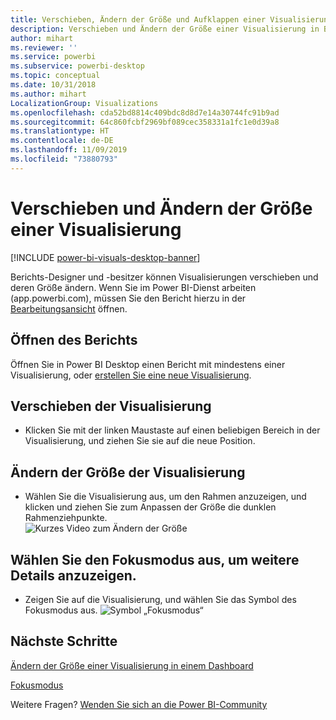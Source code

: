 ```yaml
---
title: Verschieben, Ändern der Größe und Aufklappen einer Visualisierung
description: Verschieben und Ändern der Größe einer Visualisierung in Berichten im Power BI-Dienst und in Power BI Desktop
author: mihart
ms.reviewer: ''
ms.service: powerbi
ms.subservice: powerbi-desktop
ms.topic: conceptual
ms.date: 10/31/2018
ms.author: mihart
LocalizationGroup: Visualizations
ms.openlocfilehash: cda52bd8814c409bdc8d8d7e14a30744fc91b9ad
ms.sourcegitcommit: 64c860fcbf2969bf089cec358331a1fc1e0d39a8
ms.translationtype: HT
ms.contentlocale: de-DE
ms.lasthandoff: 11/09/2019
ms.locfileid: "73880793"
---
```

# <a name="move-and-resize-a-visualization-in-a-report"></a>Verschieben und Ändern der Größe einer Visualisierung

[!INCLUDE [power-bi-visuals-desktop-banner](../includes/power-bi-visuals-desktop-banner.md)]

Berichts-Designer und -besitzer können Visualisierungen verschieben und deren Größe ändern. Wenn Sie im Power BI-Dienst arbeiten (app.powerbi.com), müssen Sie den Bericht hierzu in der [Bearbeitungsansicht](../service-interact-with-a-report-in-editing-view.md) öffnen. 

## <a name="open-the-report"></a>Öffnen des Berichts
Öffnen Sie in Power BI Desktop einen Bericht mit mindestens einer Visualisierung, oder [erstellen Sie eine neue Visualisierung](power-bi-report-add-visualizations-i.md). 

## <a name="move-the-visualization"></a>Verschieben der Visualisierung
* Klicken Sie mit der linken Maustaste auf einen beliebigen Bereich in der Visualisierung, und ziehen Sie sie auf die neue Position.

## <a name="resize-the-visualization"></a>Ändern der Größe der Visualisierung
* Wählen Sie die Visualisierung aus, um den Rahmen anzuzeigen, und klicken und ziehen Sie zum Anpassen der Größe die dunklen Rahmenziehpunkte.  
  ![Kurzes Video zum Ändern der Größe](media/power-bi-visualization-move-and-resize/untitled.gif)

## <a name="select-focus-mode-to-see-more-detail"></a>Wählen Sie den Fokusmodus aus, um weitere Details anzuzeigen.
* Zeigen Sie auf die Visualisierung, und wählen Sie das Symbol des Fokusmodus aus.
  ![Symbol „Fokusmodus“](media/power-bi-visualization-move-and-resize/pbi_popouticon.jpg)

## <a name="next-steps"></a>Nächste Schritte
[Ändern der Größe einer Visualisierung in einem Dashboard](../service-dashboard-edit-tile.md)  

[Fokusmodus](../consumer/end-user-focus.md)

Weitere Fragen? [Wenden Sie sich an die Power BI-Community](https://community.powerbi.com/)